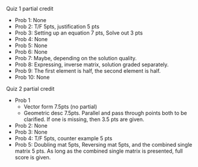 Quiz 1 partial credit
+ Prob 1: None
+ Prob 2: T/F 5pts, justification 5 pts
+ Prob 3: Setting up an equation 7 pts, Solve out 3 pts
+ Prob 4: None
+ Prob 5: None
+ Prob 6: None
+ Prob 7: Maybe, depending on the solution quality.
+ Prob 8: Expressing, inverse matrix, solution graded separately.
+ Prob 9: The first element is half, the second element is half.
+ Prob 10: None

Quiz 2 partial credit
+ Prob 1
    + Vector form 7.5pts (no partial)
    + Geometric desc 7.5pts. Parallel and pass through points both to be clarified. If one is missing, then 3.5 pts are given.
+ Prob 2: None
+ Prob 3: None
+ Prob 4: T/F 5pts, counter example 5 pts
+ Prob 5: Doubling mat 5pts, Reversing mat 5pts, and the combined single matrix 5 pts. As long as the combined single matrix is presented, full score is given.
    
